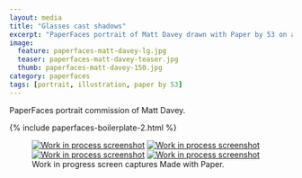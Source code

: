 ```yaml
---
layout: media
title: "Glasses cast shadows"
excerpt: "PaperFaces portrait of Matt Davey drawn with Paper by 53 on an iPad."
image: 
  feature: paperfaces-matt-davey-lg.jpg
  teaser: paperfaces-matt-davey-teaser.jpg
  thumb: paperfaces-matt-davey-150.jpg
category: paperfaces
tags: [portrait, illustration, paper by 53]
---
```


PaperFaces portrait commission of Matt Davey.

{% include paperfaces-boilerplate-2.html %}

<figure class="third">
  <a href="{{ site.url }}/images/paperfaces-matt-davey-process-1-lg.jpg"><img src="{{ site.url }}/images/paperfaces-matt-davey-process-1-600.jpg" alt="Work in process screenshot"></a>
  <a href="{{ site.url }}/images/paperfaces-matt-davey-process-2-lg.jpg"><img src="{{ site.url }}/images/paperfaces-matt-davey-process-2-600.jpg" alt="Work in process screenshot"></a>
  <a href="{{ site.url }}/images/paperfaces-matt-davey-process-3-lg.jpg"><img src="{{ site.url }}/images/paperfaces-matt-davey-process-3-600.jpg" alt="Work in process screenshot"></a>
  <a href="{{ site.url }}/images/paperfaces-matt-davey-process-4-lg.jpg"><img src="{{ site.url }}/images/paperfaces-matt-davey-process-4-600.jpg" alt="Work in process screenshot"></a>
  <figcaption>Work in progress screen captures Made with Paper.</figcaption>
</figure>